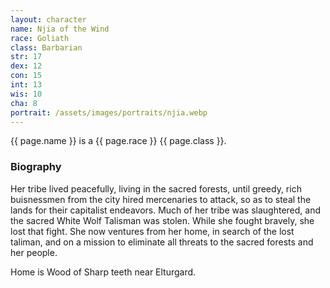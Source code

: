 ```yaml
---
layout: character
name: Njia of the Wind
race: Goliath
class: Barbarian
str: 17
dex: 12
con: 15
int: 13
wis: 10
cha: 8
portrait: /assets/images/portraits/njia.webp
---
```


{{ page.name }} is a {{ page.race }} {{ page.class }}.

### Biography

Her tribe lived peacefully, living in the sacred forests, until greedy, rich buisnessmen from the city hired mercenaries to attack, so as to steal the lands for their capitalist endeavors. Much of her tribe was slaughtered, and the sacred White Wolf Talisman was stolen. While she fought bravely, she lost that fight. She now ventures from her home, in search of the lost taliman, and on a mission to eliminate all threats to the sacred forests and her people.

Home is Wood of Sharp teeth near Elturgard.
